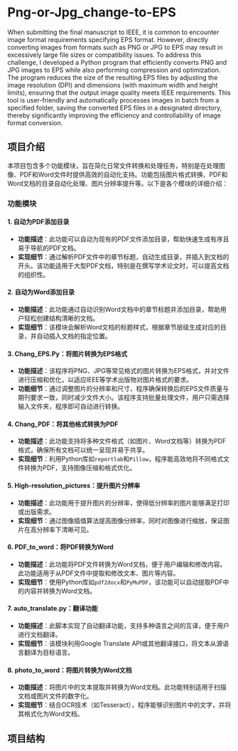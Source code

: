 # Png-or-Jpg_change-to-EPS

When submitting the final manuscript to IEEE, it is common to encounter image format requirements specifying EPS format. However, directly converting images from formats such as PNG or JPG to EPS may result in excessively large file sizes or compatibility issues. To address this challenge, I developed a Python program that efficiently converts PNG and JPG images to EPS while also performing compression and optimization. The program reduces the size of the resulting EPS files by adjusting the image resolution (DPI) and dimensions (with maximum width and height limits), ensuring that the output image quality meets IEEE requirements. This tool is user-friendly and automatically processes images in batch from a specified folder, saving the converted EPS files in a designated directory, thereby significantly improving the efficiency and controllability of image format conversion.

## 项目介绍

本项目包含多个功能模块，旨在简化日常文件转换和处理任务，特别是在处理图像、PDF和Word文件时提供高效的自动化支持。功能包括图片格式转换、PDF和Word文档的目录自动化处理、图片分辨率提升等。以下是各个模块的详细介绍：

### 功能模块

#### 1. **自动为PDF添加目录**
   - **功能描述**：此功能可以自动为现有的PDF文件添加目录，帮助快速生成有序且易于导航的PDF文档。
   - **实现细节**：通过解析PDF文件中的章节标题，自动生成目录，并插入到文档的开头。该功能适用于大型PDF文档，特别是在撰写学术论文时，可以提高文档的组织性。

#### 2. **自动为Word添加目录**
   - **功能描述**：此功能通过自动识别Word文档中的章节标题并添加目录，帮助用户轻松创建结构清晰的文档。
   - **实现细节**：该模块会解析Word文档的标题样式，根据章节层级生成对应的目录，并自动插入文档的指定位置。

#### 3. **Chang_EPS.Py：将图片转换为EPS格式**
   - **功能描述**：该程序将PNG、JPG等常见格式的图片转换为EPS格式，并对文件进行压缩和优化，以适应IEEE等学术出版物对图片格式的要求。
   - **功能细节**：通过调整图片的分辨率和尺寸，程序确保转换后的EPS文件质量与期刊要求一致，同时减少文件大小。该程序支持批量处理文件，用户只需选择输入文件夹，程序即可自动进行转换。

#### 4. **Chang_PDF：将其他格式转换为PDF**
   - **功能描述**：此功能支持将多种文件格式（如图片、Word文档等）转换为PDF格式，确保所有文档可以统一呈现并易于共享。
   - **实现细节**：利用Python库如`reportlab`和`Pillow`，程序能高效地将不同格式文件转换为PDF，支持图像压缩和格式优化。

#### 5. **High-resolution_pictures：提升图片分辨率**
   - **功能描述**：此功能用于提升图片的分辨率，使得低分辨率的图片能够满足打印或出版需求。
   - **实现细节**：通过图像插值算法提高图像分辨率，同时对图像进行缩放，保证图片在高分辨率下清晰可见。

#### 6. **PDF_to_word：将PDF转换为Word**
   - **功能描述**：此功能将PDF文件转换为Word文档，便于用户编辑和修改内容。此功能适用于从PDF文件中提取和修改文本、图片等内容。
   - **实现细节**：使用Python库如`pdf2docx`和`PyMuPDF`，该功能可以自动提取PDF中的内容并转换为Word文档。

#### 7. **auto_translate.py：翻译功能**
   - **功能描述**：此脚本实现了自动翻译功能，支持多种语言之间的互译，便于用户进行文档翻译。
   - **实现细节**：该模块利用Google Translate API或其他翻译接口，将文本从源语言翻译为目标语言。

#### 8. **photo_to_word：将图片转换为Word文档**
   - **功能描述**：将图片中的文本提取并转换为Word文档。此功能特别适用于扫描文档或图片文件的数字化。
   - **实现细节**：结合OCR技术（如Tesseract），程序能够识别图片中的文字，并将其格式化为Word文档。

## 项目结构

